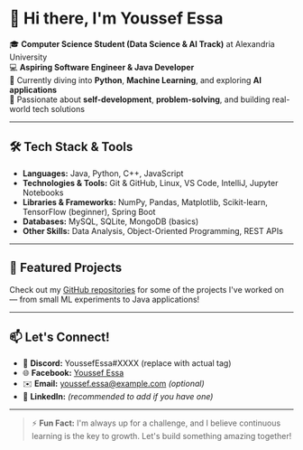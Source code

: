 # 👋 Hi there, I'm Youssef Essa

🎓 **Computer Science Student (Data Science & AI Track)** at Alexandria University  
💻 **Aspiring Software Engineer & Java Developer**  
🌱 Currently diving into **Python**, **Machine Learning**, and exploring **AI applications**  
🚀 Passionate about **self-development**, **problem-solving**, and building real-world tech solutions  

---

## 🛠️ Tech Stack & Tools

- **Languages:** Java, Python, C++, JavaScript  
- **Technologies & Tools:** Git & GitHub, Linux, VS Code, IntelliJ, Jupyter Notebooks  
- **Libraries & Frameworks:** NumPy, Pandas, Matplotlib, Scikit-learn, TensorFlow (beginner), Spring Boot  
- **Databases:** MySQL, SQLite, MongoDB (basics)  
- **Other Skills:** Data Analysis, Object-Oriented Programming, REST APIs

---

## 📌 Featured Projects

Check out my [GitHub repositories](https://github.com/YoussefEssa22?tab=repositories) for some of the projects I've worked on — from small ML experiments to Java applications!

---

## 📫 Let's Connect!

- 💬 **Discord:** YoussefEssa#XXXX (replace with actual tag)  
- 🌐 **Facebook:** [Youssef Essa](https://www.facebook.com/YOUR_USERNAME)  
- ✉️ **Email:** youssef.essa@example.com *(optional)*  
- 🔗 **LinkedIn:** *(recommended to add if you have one)*

---

> ⚡ **Fun Fact:** I'm always up for a challenge, and I believe continuous learning is the key to growth. Let's build something amazing together!

